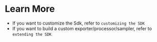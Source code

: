 # Learn More

- If you want to customize the Sdk, refer to `customizing the SDK`
- If you want to build a custom exporter/processor/sampler, refer to
`extending the SDK`
<!-- (../extending-the-sdk/README.md). -->
<!-- (../customizing-the-sdk/README.md). -->
